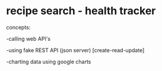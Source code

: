 # recipe search - health tracker
concepts:

-calling web API's 

-using fake REST API (json server) [create-read-update]

-charting data using google charts
